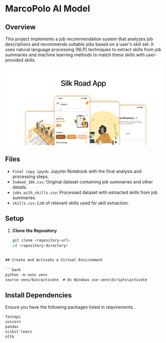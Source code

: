 # MarcoPolo AI Model

## Overview

This project implements a job recommendation system that analyzes job descriptions and recommends suitable jobs based on a user's skill set. It uses natural language processing (NLP) techniques to extract skills from job summaries and machine learning methods to match these skills with user-provided skills.

![Silk Road Logo](./silkroad.jpg)


## Files

- `Final copy.ipynb`: Jupyter Notebook with the final analysis and processing steps.
- `Indeed_10k.csv`: Original dataset containing job summaries and other details.
- `jobs_with_skills.csv`: Processed dataset with extracted skills from job summaries.
- `skills.csv`: List of relevant skills used for skill extraction.

## Setup

1. **Clone the Repository**

   ```bash
   git clone <repository-url>
   cd <repository-directory>

```

## Create and Activate a Virtual Environment

```bash
python -m venv venv
source venv/bin/activate  # On Windows use venv\Scripts\activate
```
## Install Dependencies
Ensure you have the following packages listed in requirements .
```
fastapi
uvicorn
pandas
scikit-learn
nltk
```

